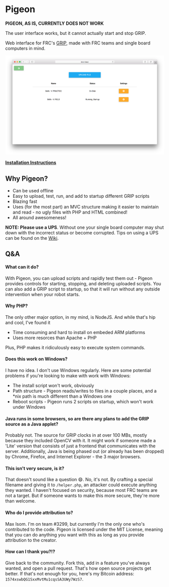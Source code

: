 # Pigeon
**PIGEON, AS IS, CURRENTLY DOES NOT WORK**

The user interface works, but it cannot actually start and stop GRIP.



Web interface for FRC's [GRIP](https://github.com/WPIRoboticsProjects/GRIP), made with FRC teams and single board computers in mind.

![Screenshot](screenshot.png)

**[Installation Instructions](https://github.com/codetheweb/Pigeon/wiki/Linux-Installation)**

## Why Pigeon?
- Can be used offline
- Easy to upload, test, run, and add to startup different GRIP scripts
- Blazing fast
- Uses (for the most part) an MVC structure making it easier to maintain and read - no ugly files with PHP and HTML combined!
- All around awesomeness!

**NOTE: Please use a UPS**.  Without one your single board computer may shut down with the incorrect status or become corrupted.  Tips on using a UPS can be found on the [Wiki](https://github.com/codetheweb/Pigeon/wiki/UPS).

## Q&A
#### What can it do?
With Pigeon, you can upload scripts and rapidly test them out - Pigeon provides controls for starting, stopping, and deleting uploaded scripts.  You can also add a GRIP script to startup, so that it will run without any outside intervention when your robot starts.

#### Why PHP?
The only other major option, in my mind, is NodeJS.  And while that's hip and cool, I've found it
- Time consuming and hard to install on embeded ARM platforms
- Uses more resorces than Apache + PHP

Plus, PHP makes it ridiculously easy to execute system commands.

#### Does this work on Windows?
I have no idea.  I don't use Windows regularly.  Here are some potential problems if you're looking to make with work with Windows:
- The install script won't work, obviously
- Path structure - Pigeon reads/writes to files in a couple places, and a *nix path is much different than a Windows one
- Reboot scripts - Pigeon runs 2 scripts on startup, which won't work under Windows

#### Java runs in some browsers, so are there any plans to add the GRIP source as a Java applet?
Probably not.  The source for GRIP clocks in at over 100 MBs, mostly because they included OpenCV with it.  It might work if someone made a 'Lite' version that consists of just a frontend that communicates with the server.
Additionally, Java is being phased out (or already has been dropped) by Chrome, Firefox, and Internet Explorer - the 3 major browsers.

#### This isn't very secure, is it?
That doesn't sound like a question :smile:.  No, it's not.  By crafting a special filename and giving it to `/helper.php`, an attacker could execute anything they wanted.  I haven't focused on security, because most FRC teams are not a target.  But if someone wants to make this more secure, they're more than welcome.

#### Who do I provide attribution to?
Max Isom.  I'm on team #3299, but currently I'm the only one who's contributed to the code.  Pigeon is licensed under the MIT License, meaning that you can do anything you want with this as long as you provide attribution to the creator.

#### How can I thank you?!?
Give back to the community.  Fork this, add in a feature you've always wanted, and open a pull request.  That's how open source projects get better.  If that's not enough for you, here's my Bitcoin address: `1574xswbQG1SxxMvtMu1cqsSA3UWy7WzS7`.
